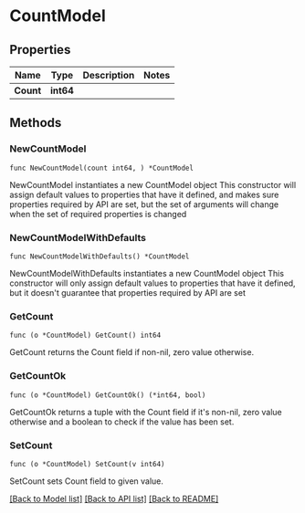 # CountModel

## Properties

Name | Type | Description | Notes
------------ | ------------- | ------------- | -------------
**Count** | **int64** |  | 

## Methods

### NewCountModel

`func NewCountModel(count int64, ) *CountModel`

NewCountModel instantiates a new CountModel object
This constructor will assign default values to properties that have it defined,
and makes sure properties required by API are set, but the set of arguments
will change when the set of required properties is changed

### NewCountModelWithDefaults

`func NewCountModelWithDefaults() *CountModel`

NewCountModelWithDefaults instantiates a new CountModel object
This constructor will only assign default values to properties that have it defined,
but it doesn't guarantee that properties required by API are set

### GetCount

`func (o *CountModel) GetCount() int64`

GetCount returns the Count field if non-nil, zero value otherwise.

### GetCountOk

`func (o *CountModel) GetCountOk() (*int64, bool)`

GetCountOk returns a tuple with the Count field if it's non-nil, zero value otherwise
and a boolean to check if the value has been set.

### SetCount

`func (o *CountModel) SetCount(v int64)`

SetCount sets Count field to given value.



[[Back to Model list]](../README.md#documentation-for-models) [[Back to API list]](../README.md#documentation-for-api-endpoints) [[Back to README]](../README.md)



